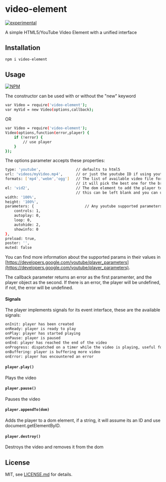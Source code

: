 # video-element

[![experimental](http://badges.github.io/stability-badges/dist/experimental.svg)](http://github.com/badges/stability-badges)

A simple HTML5/YouTube Video Element with a unified interface

## Installation

```bash
npm i video-element
```

## Usage

[![NPM](https://nodei.co/npm/video-element.png)](https://www.npmjs.com/package/video-element)

The constructor can be used with or without the "new" keyword

```bash
var Video = require('video-element');
var myVid = new Video(options,callback);
```

OR

```bash
var Video = require('video-element');
Video(options,function(error,player) {
	if (!error) {
		// use player
	}
});
```

The options parameter accepts these properties:

```bash
type: 'youtube', 				// defaults to html5
url: 'videos/myVideo.mp4', 		// or just the youtube ID if using youtube
formats: ['mp4','webm','ogg'] 	// The list of available video file format
								// it will pick the best one for the browser
el: 'vid2', 					// The dom element to add the player to,
								// this can be left blank and you can use appendTo later
width: '100%',
height: '100%',
parameters: { 						// Any youtube supported parameters can be used here
	controls: 1,
	autoplay: 0,
	loop: 0,
	autohide: 2,
	showinfo: 0
},
preload: true,
poster: '',
muted: false
```

You can find more information about the supported params in their values in [https://developers.google.com/youtube/player_parameters](https://developers.google.com/youtube/player_parameters).

The callback parameter returns an error as the first paramenter, and the player object as the second. If there is an error, the player will be undefined, if not, the error will be undefined.

#### Signals

The player implements signals for its event interface, these are the available signals:

```bash
onInit: player has been created
onReady: player is ready to play
onPlay: player has started playing
onPause: player is paused
onEnd: player has reached the end of the video
onProgress: dispatched on a timer while the video is playing, useful for tracking time/duration/load
onBuffering: player is buffering more video
onError: player has encountered an error
```

#### `player.play()`

Plays the video

#### `player.pause()`

Pauses the video

#### `player.appendTo(dom)`

Adds the player to a dom element, if a string, it will assume its an ID and use document.getElementByID.

#### `player.destroy()`

Destroys the video and removes it from the dom

## License

MIT, see [LICENSE.md](http://github.com/njam3/video-element/blob/master/LICENSE.md) for details.

